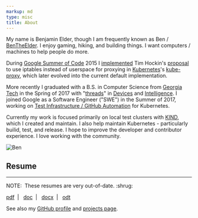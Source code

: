 ```yaml
---
markup: md
type: misc
title: About
---
```

My name is Benjamin Elder, though I am frequently known as Ben / [BenTheElder].
I enjoy gaming, hiking, and building things.
I want computers / machines to help people do more.

During [Google Summer of Code][summer-of-code] 2015 I [implemented][kube-proxy-pr] Tim Hockin's [proposal][kube-proxy-issue] to use iptables instead of userspace for proxying in [Kubernetes]'s [kube-proxy], which later evolved into the current default implementation.

More recently I graduated with a B.S. in Computer Science from
<a href="http://www.gatech.edu/">Georgia Tech</a> in the Spring of 2017 with
"<a href="http://www.cc.gatech.edu/future/undergraduates/bscs/threads">threads</a>" in
<a href="http://www.cc.gatech.edu/devices">Devices</a> and
<a href="https://www.cc.gatech.edu/intelligence">Intelligence</a>.
I joined Google as a Software Engineer ("SWE") in the Summer of 2017, working on [Test Infrastructure / GitHub Automation][test-infra] for Kubernetes.

Currently my work is focused primarily on local test clusters with <a href="https://github.com/kubernetes-sigs/kind">KIND</a>, which I created and maintain.
I also help maintain Kubernetes - particularly builid, test, and release.
I hope to improve the developer and contributor experience. I love working
with the community.

<img src="/images/kubecon_barcelona_group.jpg" class="centered" alt="Ben" />
<h2 class="centered centered-text">Resume</h2>
<hr/>
<p></p>
<div class="tile warning centered centered-text">
<p class="title bold centered centered-text">NOTE:&nbsp;&nbsp;These resumes are <span class="italic">very</span> out-of-date. <span style="background-image:url(/images/emoji/emoji_u1f937_1f3fb_200d_2642.png)" title=":shrug:" class="emoji">:shrug:</span></p>
</div>
<div class="">
<p class="centered-text">
    <a href="/resume/resume_benjamin_isaac_elder.pdf">pdf</a>&nbsp;&nbsp;|&nbsp;&nbsp;
    <a href="/resume/resume_benjamin_isaac_elder.doc">doc</a>&nbsp;&nbsp;|&nbsp;&nbsp;
    <a href="/resume/resume_benjamin_isaac_elder.docx">docx</a>&nbsp;&nbsp;|&nbsp;&nbsp;
    <a href="/resume/resume_benjamin_isaac_elder.odt">odt</a>
</p>
</div>
<p class="centered-text" style="margin-bottom:0;">See also my
<a href="https://github.com/BenTheElder">GitHub profile</a> and
<a href="/projects">projects page</a>.</p>

[BenTheElder]: https://twitter.com/BenTheElder
[gsoc-kubernetes]: https://www.google-melange.com/archive/gsoc/2015/orgs/kubernetes/projects/bentheelder.html
[kube-proxy]: https://kubernetes.io/docs/reference/command-line-tools-reference/kube-proxy/
[Kubernetes]: https://kubernetes.io/
[summer-of-code]: https://summerofcode.withgoogle.com/
[kube-proxy-pr]: https://github.com/kubernetes/kubernetes/pull/9210
[test-infra]: https://github.com/kubernetes/test-infra
[kube-proxy-issue]: https://github.com/kubernetes/kubernetes/issues/3760#issue-55311134